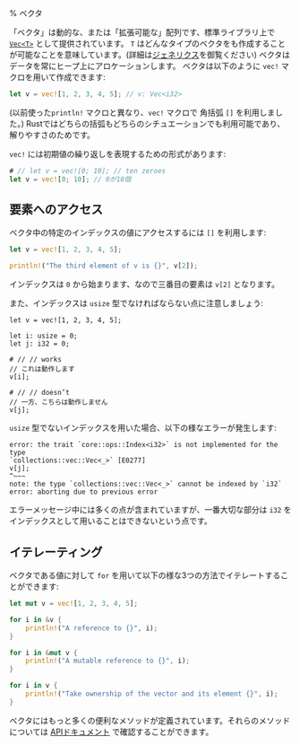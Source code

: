 % ベクタ
<!-- % Vectors -->

<!-- A ‘vector’ is a dynamic or ‘growable’ array, implemented as the standard -->
<!-- library type [`Vec<T>`][vec]. The `T` means that we can have vectors -->
<!-- of any type (see the chapter on [generics][generic] for more). -->
<!-- Vectors always allocate their data on the heap. -->
<!-- You can create them with the `vec!` macro: -->
「ベクタ」は動的な、または「拡張可能な」配列です、標準ライブラリ上で [`Vec<T>`][vec] として提供されています。
`T` はどんなタイプのベクタをも作成することが可能なことを意味しています。(詳細は[ジェネリクス][generic]を御覧ください)
ベクタはデータを常にヒープ上にアロケーションします。
ベクタは以下のように `vec!` マクロを用いて作成できます:

```rust
let v = vec![1, 2, 3, 4, 5]; // v: Vec<i32>
```

<!-- (Notice that unlike the `println!` macro we’ve used in the past, we use square -->
<!-- brackets `[]` with `vec!` macro. Rust allows you to use either in either situation, -->
<!-- this is just convention.) -->
(以前使った`println!` マクロと異なり、`vec!` マクロで 角括弧 `[]` を利用しました。)
Rustではどちらの括弧もどちらのシチュエーションでも利用可能であり、解りやすさのためです。

<!-- There’s an alternate form of `vec!` for repeating an initial value: -->
`vec!` には初期値の繰り返しを表現するための形式があります:

```rust
# // let v = vec![0; 10]; // ten zeroes
let v = vec![0; 10]; // 0が10個
```

## 要素へのアクセス

<!-- To get the value at a particular index in the vector, we use `[]`s: -->
ベクタ中の特定のインデックスの値にアクセスするには `[]` を利用します:

```rust
let v = vec![1, 2, 3, 4, 5];

println!("The third element of v is {}", v[2]);
```

<!-- The indices count from `0`, so the third element is `v[2]`.-->
インデックスは `0` から始まります、なので三番目の要素は `v[2]` となります。

<!-- It’s also important to note that you must index with the `usize` type: -->
また、インデックスは `usize` 型でなければならない点に注意しましょう:

```ignore
let v = vec![1, 2, 3, 4, 5];

let i: usize = 0;
let j: i32 = 0;

# // // works
// これは動作します
v[i];

# // // doesn’t
// 一方、こちらは動作しません
v[j];
```

<!-- Indexing with a non-`usize` type gives an error that looks like this: -->
`usize` 型でないインデックスを用いた場合、以下の様なエラーが発生します:

```text
error: the trait `core::ops::Index<i32>` is not implemented for the type
`collections::vec::Vec<_>` [E0277]
v[j];
^~~~
note: the type `collections::vec::Vec<_>` cannot be indexed by `i32`
error: aborting due to previous error
```

<!-- There’s a lot of punctuation in that message, but the core of it makes sense: -->
<!-- you cannot index with an `i32`. -->
エラーメッセージ中には多くの点が含まれていますが、一番大切な部分は `i32` をインデックスとして用いることはできないという点です。

## イテレーティング

<!-- Once you have a vector, you can iterate through its elements with `for`. There -->
<!-- are three versions: -->
ベクタである値に対して `for` を用いて以下の様な3つの方法でイテレートすることができます:

```rust
let mut v = vec![1, 2, 3, 4, 5];

for i in &v {
    println!("A reference to {}", i);
}

for i in &mut v {
    println!("A mutable reference to {}", i);
}

for i in v {
    println!("Take ownership of the vector and its element {}", i);
}
```

<!-- Vectors have many more useful methods, which you can read about in [their -->
<!-- API documentation][vec]. -->
ベクタにはもっと多くの便利なメソッドが定義されています。それらのメソッドについては [APIドキュメント][vec] で確認することができます。

[vec]: ../std/vec/index.html
[generic]: generics.html
